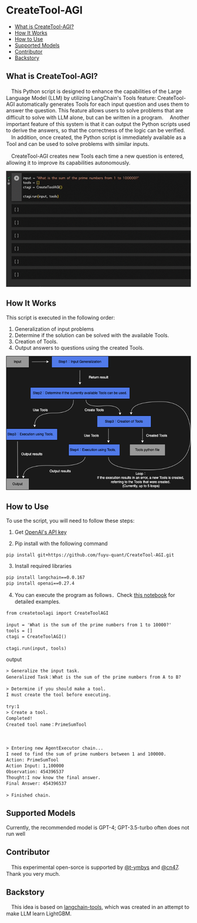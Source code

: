 # CreateTool-AGI


- [What is CreateTool-AGI?](#what-is-createtool-agi)
- [How It Works](#how-it-works)
- [How to Use](#how-to-use)
- [Supported Models](#supported-models)
- [Contributor](#contributor)
- [Backstory](#backstory)



## What is CreateTool-AGI?
　This Python script is designed to enhance the capabilities of the Large Language Model (LLM) by utilizing LangChain's Tools feature: CreateTool-AGI automatically generates Tools for each input question and uses them to answer the question. This feature allows users to solve problems that are difficult to solve with LLM alone, but can be written in a program.
　Another important feature of this system is that it can output the Python scripts used to derive the answers, so that the correctness of the logic can be verified.
　In addition, once created, the Python script is immediately available as a Tool and can be used to solve problems with similar inputs.

　CreateTool-AGI creates new Tools each time a new question is entered, allowing it to improve its capabilities autonomously.

![CreateToolAGI](./images/createtoolagi.gif)

## How It Works
This script is executed in the following order:

1. Generalization of input problems
2. Determine if the solution can be solved with the available Tools.
3. Creation of Tools.
4. Output answers to questions using the created Tools.

![createtoolagi](./images/createtoolagi.png)



## How to Use
To use the script, you will need to follow these steps:

1. Get [OpenAI's API key](https://platform.openai.com/account/api-keys)

2. Pip install with the following command
```
pip install git+https://github.com/fuyu-quant/CreateTool-AGI.git
```
3. Install required libraries
```
pip install langchain==0.0.167
pip install openai==0.27.4
```
4. You can execute the program as follows．Check [this notebook](https://github.com/fuyu-quant/CreateTool-AGI/blob/main/examples/createtoolagi.ipynb) for detailed examples.
```
from createtoolagi import CreateToolAGI

input = 'What is the sum of the prime numbers from 1 to 10000?'
tools = []
ctagi = CreateToolAGI()

ctagi.run(input, tools)
```
output
```
> Generalize the input task.
Generalized Task：What is the sum of the prime numbers from A to B?

> Determine if you should make a tool.
I must create the tool before executing.

try:1
> Create a tool.
Completed!
Created tool name：PrimeSumTool



> Entering new AgentExecutor chain...
I need to find the sum of prime numbers between 1 and 100000.
Action: PrimeSumTool
Action Input: 1,100000
Observation: 454396537
Thought:I now know the final answer.
Final Answer: 454396537

> Finished chain.
```

## Supported Models
Currently, the recommended model is GPT-4; GPT-3.5-turbo often does not run well


## Contributor
　This experimental open-sorce is supported by [@t-ymbys](https://github.com/t-ymbys) and [@cn47](https://github.com/cn47). Thank you very much.


## Backstory
　This idea is based on [langchain-tools](https://github.com/fuyu-quant/langchain-tools), which was created in an attempt to make LLM learn LightGBM.


